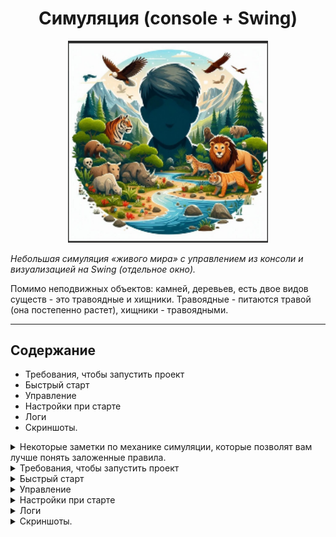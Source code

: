 <h1 align="center"> Симуляция (console + Swing) </h1>

<p align="center">
  <img src="docs/screenshots/welcome.png" alt="welcome" width="320">
</p>

_Небольшая симуляция «живого мира» с управлением из консоли и визуализацией на Swing (отдельное окно)._

Помимо неподвижных объектов: камней, деревьев, есть двое видов существ - это травоядные и хищники.
Травоядные - питаются травой (она постепенно растет), хищники - травоядными.

---

## Содержание

- Требования, чтобы запустить проект
- Быстрый старт
- Управление
- Настройки при старте
- Логи
- Скриншоты.

<details>
  <summary>Некоторые заметки по механике симуляции, которые позволят вам лучше понять заложенные правила.</summary>

- Все существа движутся по карте к своим целям по кратчайшему маршруту (сейчас используется алгоритм поиска в ширину), минуя непроходимые объекты (могут быть статические и нет).

- Приоритет у травоядных вблизи - всегда убежать: т.е. если оно встретило хищника (1 клетка от травоядного) от себя, оно не будет даже стремиться к траве.

- У всех животных, будь то хищник или травоядное, постепенно уменьшается здоровье (оно голодает) и если здоровье = 0, животное умирает.

- Все животные имеют случайные скорость, здоровье и очки передвижения.

- Поскольку в контексте игры травоядные более уязвимы, у них скорость более стабильна (от 2 до 4 против 1 до 4 у хищников).

- Травоядные улучшают здоровье съедая траву (питательная ценность коей случайна, но выверена) и "толстеют".

- При 1 атаке не всегда хищник может убить травоядное за ход.

- Когда трава съедена или животное умерло (любым путем) - оно снимается с карты.

- Трава также имеет особенность регенерировать (случайно возникатаь на карте) до определенного капа.

_О том как симуляцию запустить, как все это дело выглядит - можно увидеть ниже, но проще скачать и поиграться (:_

---

</details>

<details>
  <summary>Требования, чтобы запустить проект</summary>

- Java 17+
- (Опционально) Maven 3.8+
- (Желательно) среда разработки, например IDEA

---

</details>


<details>
  <summary>Быстрый старт</summary>

### Вариант A — Запуск из IDE (стабильный запуск)

0. Проект расположен https://github.com/timk01/Simulation
1. Скачайте его тем или иным способом: как архив или - склонируйте (SSH/HTTPS)
2. Откройте проект в IntelliJ IDEA / Eclipse / другой IDE
3. Запустите класс **`org.simulation.Simulation`**
4. В консоли следуйте подсказкам (см. ниже).

---

### Вариант B — Сборка и запуск **толстого JAR** (uber-jar) - в случае проблем используйте вариант А выше.

1) Убедитесь, что в `pom.xml` подключён *maven-shade-plugin*
   (в текущем - уже все "под ключ", ничего дополнительно делать не нужно).
2) Соберите и запустите (берутся базовые настройки):
```bash
mvn -q -DskipTests package
java -jar target/*-shaded.jar
```
либо:  
Запуск JAR (вариант №1 — UTF‑8):
```bash
java -Dsim.console.encoding=UTF-8 -jar target/*-shaded.jar
```
либо:  
Запуск JAR (вариант №2 — Windows‑1251):
```bash
java -Dsim.console.encoding=windows-1251 -jar target/*-shaded.jar
```
### Если запускаете из IDE (IntelliJ IDEA)
1. Откройте **Run/Debug Configurations** → вашу конфигурацию запуска.
2. В поле **VM options** добавьте **ровно один** из вариантов:
   - `-Dsim.console.encoding=UTF-8`
   - `-Dsim.console.encoding=windows-1251`
3. Запускайте обычной «зелёной кнопкой».

**Если ни 1 из способов сборки В не работает - вернитесь к способу А.**

ИЛИ если у вас ~~внезапно~~ несколько у вас несколько shaded-джаров, укажите точное имя файла, например:
```bash
java -jar target/Simulation-1.0-SNAPSHOT-shaded.jar
```

---

</details>


<details>
  <summary>Управление</summary>

### старт симуляции

Вначале вы выбираете, начать ли симуляцию (повторяемо для новой симуляции, если не наскучила/попробовать еще)
- **д** — ведет к выбору пресетов
- **н** — немедленно завершает симуляцию

### выбор пресетов ("Паков" настроек)

Здесь мы выбираем карту + настройки (по принципу все включено):
- **1** — маленькая *(12×12)*
- **2** — средняя (дефолт) *(20×20, по умолчанию)*
- **3** — большая *(30×30)*
- **ентер/пробел** — карта и животный мир по-умолчанию

### выбор паузы между ходами и количетсвом ходов (по умолчанию 3 секунды//бесконечное)

- **д** — ведет к возможности выбора
- **н** — нет (дефолт)

-- если да, можно выбрать цифрами паузы/ходы, если нет - см. управление

### далее

--- как только мы выбрали настройки, вы увидите справа панель симуляции (со всеми объектами и интераактивной статистикой)
--- симуляцией можно интерактивно управлять с помощью клавиш ниже

### управление (русская раскладка WASD) -

- **ф** — пауза
- **ы** — продолжить (пока не будет пауза/выход)
- **в** — сделать ровно один ход
- **ц** — выход (корректно остановить симуляцию и выйти к самому началу)

---

</details>


<details>
  <summary>Настройки при старте</summary>

- Пресет карты: `1` — маленькая (12×12), `2` — средняя (20×20), `3` — большая (30×30)
- Задержка между ходами (порядка `3` сек)
- Лимит ходов (`0` — бесконечно)

---

</details>


<details>
  <summary>Логи</summary>

Подробные логи и финальный отчёт: можно посмотреть здесь: `logs/simulation.log`.
Как правило, если вам мало статистики в визуальном оформлении - смотрите строчку *==== SIMULATION REPORT ====*
(или, более детальные логи выше по файлу)

Уровни логирования настраиваются через `src/main/resources/logback.xml`.

</details>


<details>
  <summary>Скриншоты.</summary>

### Начальные пресеты

![small](docs/screenshots/small_preset.png)

![middle](docs/screenshots/middle_preset.png)

![large](docs/screenshots/large_preset.png)

### Уменьшенный (кнопки +-) большой пресет

![large_reduced](docs/screenshots/reduced_large_preset.png)

### Конец симуляции (10 ходов, средняя карта)

![middle_end](docs/screenshots/middle_preset_simulation_end.png)

### Логи

![logs.png](docs/screenshots/logs.png)

</details>
